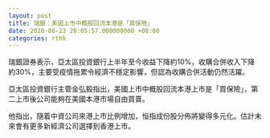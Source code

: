 ```yaml
---
layout: post
title: 瑞銀：美國上市中概股回流本港是「買保險」
date: 2020-06-23 20:05:57.000000000 +08:00
categories: rthk
---
```


瑞銀證券表示，亞太區投資銀行上半年至今收益下降約10%，收購合併收入下降約30%，主要受疫情拖累令經濟不穩定影響，但認為收購合併活動仍然活躍。

亞太區投資銀行主管金弘毅指出，美國上市中概股回流本港上市是「買保險」，第二上市後公司能夠在美國本港市場自由買賣。

他指出，隨着中資公司來港上市比例增加，恒指成份股分佈將變得多元化。估計未來會有更多新經濟公司選擇到香港上市。
